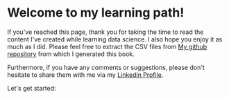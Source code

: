 # Welcome to my learning path!

If you've reached this page, thank you for taking the time to read the content I've created while learning data science. I also hope you enjoy it as much as I did. Please feel free to extract the CSV files from  [My github repository](https://github.com/Martinmjal/Data_Science_Notebooks) from which I generated this book.

Furthermore, if you have any comments or suggestions, please don't hesitate to share them with me via my [Linkedin Profile](https://www.linkedin.com/in/martinalvarez2000/).

Let's get started:

```{tableofcontents}
```